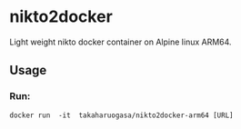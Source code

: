 # nikto2docker

Light weight nikto docker container on Alpine linux ARM64.

## Usage

### Run:  
```docker run  -it  takaharuogasa/nikto2docker-arm64 [URL]```

